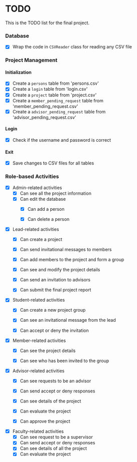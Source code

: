 # TODO 
This is the TODO list for the final project.

### Database
- [x] Wrap the code in `CSVReader` class for reading any CSV file


### Project Management

#### Initialization
- [x] Create a `persons` table from 'persons.csv'
- [x] Create a `login` table from 'login.csv'
- [x] Create a `project` table from 'project.csv'
- [x] Create a `member_pending_request` table from 'member_pending_request.csv'
- [x] Create a `advisor_pending_request` table from 'advisor_pending_request.csv'

#### Login
- [x] Check if the username and password is correct

#### Exit
- [x] Save changes to CSV files for all tables


### Role-based Activities
- [x] Admin-related activities
    - [x] Can see all the project information 
    - [x] Can edit the database
      - [x] Can add a person
      - [x] Can delete a person


- [x] Lead-related activities
  - [x] Can create a project
  - [x] Can send invitational messages to members
  - [x] Can add members to the project and form a group
  - [x] Can see and modify the project details
  - [x] Can send an invitation to advisors
  - [x] Can submit the final project report


- [x] Student-related activities
  - [x] Can create a new project group 
  - [x] Can see an invitational message from the lead
  - [x] Can accept or deny the invitation

  
- [x] Member-related activities
  - [x] Can see the project details
  - [x] Can see who has been invited to the group

  
- [x] Advisor-related activities
  - [x] Can see requests to be an advisor
  - [x] Can send accept or deny responses
  - [x] Can see details of the project
  - [x] Can evaluate the project
  - [x] Can approve the project


- [x] Faculty-related activities
  - [x] Can see request to be a supervisor
  - [x] Can send accept or deny responses
  - [x] Can see details of all the project
  - [x] Can evaluate the project
